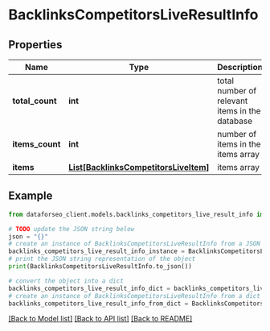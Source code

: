 # BacklinksCompetitorsLiveResultInfo


## Properties

Name | Type | Description | Notes
------------ | ------------- | ------------- | -------------
**total_count** | **int** | total number of relevant items in the database | [optional] 
**items_count** | **int** | number of items in the items array | [optional] 
**items** | [**List[BacklinksCompetitorsLiveItem]**](BacklinksCompetitorsLiveItem.md) | items array | [optional] 

## Example

```python
from dataforseo_client.models.backlinks_competitors_live_result_info import BacklinksCompetitorsLiveResultInfo

# TODO update the JSON string below
json = "{}"
# create an instance of BacklinksCompetitorsLiveResultInfo from a JSON string
backlinks_competitors_live_result_info_instance = BacklinksCompetitorsLiveResultInfo.from_json(json)
# print the JSON string representation of the object
print(BacklinksCompetitorsLiveResultInfo.to_json())

# convert the object into a dict
backlinks_competitors_live_result_info_dict = backlinks_competitors_live_result_info_instance.to_dict()
# create an instance of BacklinksCompetitorsLiveResultInfo from a dict
backlinks_competitors_live_result_info_from_dict = BacklinksCompetitorsLiveResultInfo.from_dict(backlinks_competitors_live_result_info_dict)
```
[[Back to Model list]](../README.md#documentation-for-models) [[Back to API list]](../README.md#documentation-for-api-endpoints) [[Back to README]](../README.md)


